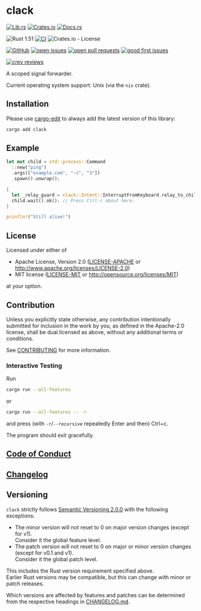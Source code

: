 # clack

[![Lib.rs](https://img.shields.io/badge/Lib.rs-*-84f)](https://lib.rs/crates/clack)
[![Crates.io](https://img.shields.io/crates/v/clack)](https://crates.io/crates/clack)
[![Docs.rs](https://docs.rs/clack/badge.svg)](https://docs.rs/clack)

![Rust 1.51](https://img.shields.io/static/v1?logo=Rust&label=&message=1.51&color=grey)
[![CI](https://github.com/Tamschi/clack/workflows/CI/badge.svg?branch=develop)](https://github.com/Tamschi/clack/actions?query=workflow%3ACI+branch%3Adevelop)
![Crates.io - License](https://img.shields.io/crates/l/clack/0.0.1)

[![GitHub](https://img.shields.io/static/v1?logo=GitHub&label=&message=%20&color=grey)](https://github.com/Tamschi/clack)
[![open issues](https://img.shields.io/github/issues-raw/Tamschi/clack)](https://github.com/Tamschi/clack/issues)
[![open pull requests](https://img.shields.io/github/issues-pr-raw/Tamschi/clack)](https://github.com/Tamschi/clack/pulls)
[![good first issues](https://img.shields.io/github/issues-raw/Tamschi/clack/good%20first%20issue?label=good+first+issues)](https://github.com/Tamschi/clack/contribute)

[![crev reviews](https://web.crev.dev/rust-reviews/badge/crev_count/clack.svg)](https://web.crev.dev/rust-reviews/crate/clack/)

A scoped signal forwarder.

Current operating system support: Unix (via the `nix` crate).

## Installation

Please use [cargo-edit](https://crates.io/crates/cargo-edit) to always add the latest version of this library:

```cmd
cargo add clack
```

## Example

```rust
let mut child = std::process::Command
  ::new("ping")
  .args(["example.com", "-c", "3"])
  .spawn().unwrap();

{
  let _relay_guard = clack::Intent::InterruptFromKeyboard.relay_to_child(&child); // <--
  child.wait().ok(); // Press Ctrl-c about here.
}

println!("Still alive!")
```

## License

Licensed under either of

- Apache License, Version 2.0
   ([LICENSE-APACHE](LICENSE-APACHE) or <http://www.apache.org/licenses/LICENSE-2.0>)
- MIT license
   ([LICENSE-MIT](LICENSE-MIT) or <http://opensource.org/licenses/MIT>)

at your option.

## Contribution

Unless you explicitly state otherwise, any contribution intentionally submitted
for inclusion in the work by you, as defined in the Apache-2.0 license, shall be
dual licensed as above, without any additional terms or conditions.

See [CONTRIBUTING](CONTRIBUTING.md) for more information.

### Interactive Testing

Run

```bash
cargo run --all-features
```

or

```bash
cargo run --all-features -- -r
```

and press (with `-r`/`--recursive` repeatedly Enter and then) Ctrl+c.

The program should exit gracefully.

## [Code of Conduct](CODE_OF_CONDUCT.md)

## [Changelog](CHANGELOG.md)

## Versioning

`clack` strictly follows [Semantic Versioning 2.0.0](https://semver.org/spec/v2.0.0.html) with the following exceptions:

- The minor version will not reset to 0 on major version changes (except for v1).  
Consider it the global feature level.
- The patch version will not reset to 0 on major or minor version changes (except for v0.1 and v1).  
Consider it the global patch level.

This includes the Rust version requirement specified above.  
Earlier Rust versions may be compatible, but this can change with minor or patch releases.

Which versions are affected by features and patches can be determined from the respective headings in [CHANGELOG.md](CHANGELOG.md).
